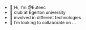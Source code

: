 - 👋 Hi, I’m @Euteec
- 👀 club at Egerton university
- 🌱 involved in different technologies
- 💞️ I’m looking to collaborate on ...


<!---
Euteec/Euteec is a ✨ special ✨ repository because its `README.md` (this file) appears on your GitHub profile.
You can click the Preview link to take a look at your changes.
--->
